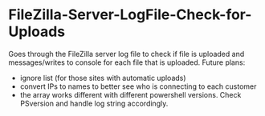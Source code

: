# FileZilla-Server-LogFile-Check-for-Uploads
  Goes through the FileZilla server log file to check if file is uploaded and messages/writes to console for each file that is uploaded.
  Future plans:
  - ignore list (for those sites with automatic uploads)
  - convert IPs to names to better see who is connecting to each customer
  - the array works different with different powershell versions. Check PSversion and handle log string accordingly.
